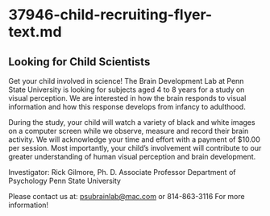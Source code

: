 # 37946-child-recruiting-flyer-text.md

## Looking for Child Scientists

Get your child involved in science! The Brain Development Lab at Penn State University is looking for subjects aged 4 to 8 years for a study on visual perception. We are interested in how the brain responds to visual information and how this response develops from infancy to adulthood.

During the study, your child will watch a variety of black and white images on a computer screen while we observe, measure and record their brain activity. We will acknowledge your time and effort with a payment of $10.00 per session. Most importantly, your child’s involvement will contribute to our greater understanding of human visual perception and brain development.

Investigator:
Rick Gilmore, Ph. D.
Associate Professor
Department of Psychology
Penn State University

Please contact us at:
psubrainlab@mac.com
or
814-863-3116
For more information!
